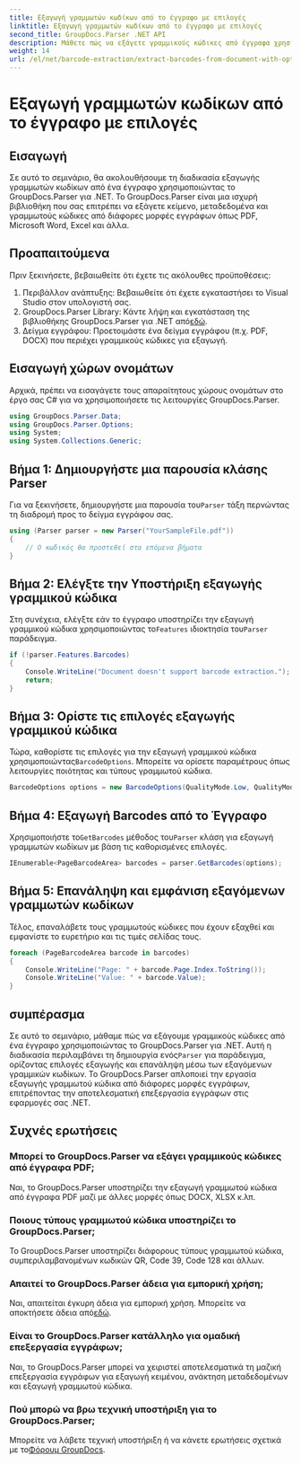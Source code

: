 ```yaml
---
title: Εξαγωγή γραμμωτών κωδίκων από το έγγραφο με επιλογές
linktitle: Εξαγωγή γραμμωτών κωδίκων από το έγγραφο με επιλογές
second_title: GroupDocs.Parser .NET API
description: Μάθετε πώς να εξάγετε γραμμικούς κώδικες από έγγραφα χρησιμοποιώντας το GroupDocs.Parser για .NET. Ολοκληρωμένο σεμινάριο με παραδείγματα κώδικα και συχνές ερωτήσεις.
weight: 14
url: /el/net/barcode-extraction/extract-barcodes-from-document-with-options/
---
```


# Εξαγωγή γραμμωτών κωδίκων από το έγγραφο με επιλογές

## Εισαγωγή
Σε αυτό το σεμινάριο, θα ακολουθήσουμε τη διαδικασία εξαγωγής γραμμωτών κωδίκων από ένα έγγραφο χρησιμοποιώντας το GroupDocs.Parser για .NET. Το GroupDocs.Parser είναι μια ισχυρή βιβλιοθήκη που σας επιτρέπει να εξάγετε κείμενο, μεταδεδομένα και γραμμωτούς κώδικες από διάφορες μορφές εγγράφων όπως PDF, Microsoft Word, Excel και άλλα.
## Προαπαιτούμενα
Πριν ξεκινήσετε, βεβαιωθείτε ότι έχετε τις ακόλουθες προϋποθέσεις:
1. Περιβάλλον ανάπτυξης: Βεβαιωθείτε ότι έχετε εγκαταστήσει το Visual Studio στον υπολογιστή σας.
2.  GroupDocs.Parser Library: Κάντε λήψη και εγκατάσταση της βιβλιοθήκης GroupDocs.Parser για .NET από[εδώ](https://releases.groupdocs.com/parser/net/).
3. Δείγμα εγγράφου: Προετοιμάστε ένα δείγμα εγγράφου (π.χ. PDF, DOCX) που περιέχει γραμμικούς κώδικες για εξαγωγή.

## Εισαγωγή χώρων ονομάτων
Αρχικά, πρέπει να εισαγάγετε τους απαραίτητους χώρους ονομάτων στο έργο σας C# για να χρησιμοποιήσετε τις λειτουργίες GroupDocs.Parser.
```csharp
using GroupDocs.Parser.Data;
using GroupDocs.Parser.Options;
using System;
using System.Collections.Generic;
```
## Βήμα 1: Δημιουργήστε μια παρουσία κλάσης Parser
 Για να ξεκινήσετε, δημιουργήστε μια παρουσία του`Parser` τάξη περνώντας τη διαδρομή προς το δείγμα εγγράφου σας.
```csharp
using (Parser parser = new Parser("YourSampleFile.pdf"))
{
    // Ο κωδικός θα προστεθεί στα επόμενα βήματα
}
```
## Βήμα 2: Ελέγξτε την Υποστήριξη εξαγωγής γραμμικού κώδικα
 Στη συνέχεια, ελέγξτε εάν το έγγραφο υποστηρίζει την εξαγωγή γραμμικού κώδικα χρησιμοποιώντας το`Features` ιδιοκτησία του`Parser` παράδειγμα.
```csharp
if (!parser.Features.Barcodes)
{
    Console.WriteLine("Document doesn't support barcode extraction.");
    return;
}
```
## Βήμα 3: Ορίστε τις επιλογές εξαγωγής γραμμικού κώδικα
 Τώρα, καθορίστε τις επιλογές για την εξαγωγή γραμμικού κώδικα χρησιμοποιώντας`BarcodeOptions`. Μπορείτε να ορίσετε παραμέτρους όπως λειτουργίες ποιότητας και τύπους γραμμωτού κώδικα.
```csharp
BarcodeOptions options = new BarcodeOptions(QualityMode.Low, QualityMode.Low, "QR");
```
## Βήμα 4: Εξαγωγή Barcodes από το Έγγραφο
 Χρησιμοποιήστε το`GetBarcodes` μέθοδος του`Parser` κλάση για εξαγωγή γραμμωτών κωδίκων με βάση τις καθορισμένες επιλογές.
```csharp
IEnumerable<PageBarcodeArea> barcodes = parser.GetBarcodes(options);
```
## Βήμα 5: Επανάληψη και εμφάνιση εξαγόμενων γραμμωτών κωδίκων
Τέλος, επαναλάβετε τους γραμμωτούς κώδικες που έχουν εξαχθεί και εμφανίστε το ευρετήριο και τις τιμές σελίδας τους.
```csharp
foreach (PageBarcodeArea barcode in barcodes)
{
    Console.WriteLine("Page: " + barcode.Page.Index.ToString());
    Console.WriteLine("Value: " + barcode.Value);
}
```

## συμπέρασμα
 Σε αυτό το σεμινάριο, μάθαμε πώς να εξάγουμε γραμμικούς κώδικες από ένα έγγραφο χρησιμοποιώντας το GroupDocs.Parser για .NET. Αυτή η διαδικασία περιλαμβάνει τη δημιουργία ενός`Parser` για παράδειγμα, ορίζοντας επιλογές εξαγωγής και επανάληψη μέσω των εξαγόμενων γραμμικών κωδίκων. Το GroupDocs.Parser απλοποιεί την εργασία εξαγωγής γραμμωτού κώδικα από διάφορες μορφές εγγράφων, επιτρέποντας την αποτελεσματική επεξεργασία εγγράφων στις εφαρμογές σας .NET.

## Συχνές ερωτήσεις
### Μπορεί το GroupDocs.Parser να εξάγει γραμμικούς κώδικες από έγγραφα PDF;
Ναι, το GroupDocs.Parser υποστηρίζει την εξαγωγή γραμμωτού κώδικα από έγγραφα PDF μαζί με άλλες μορφές όπως DOCX, XLSX κ.λπ.
### Ποιους τύπους γραμμωτού κώδικα υποστηρίζει το GroupDocs.Parser;
Το GroupDocs.Parser υποστηρίζει διάφορους τύπους γραμμωτού κώδικα, συμπεριλαμβανομένων κωδικών QR, Code 39, Code 128 και άλλων.
### Απαιτεί το GroupDocs.Parser άδεια για εμπορική χρήση;
 Ναι, απαιτείται έγκυρη άδεια για εμπορική χρήση. Μπορείτε να αποκτήσετε άδεια από[εδώ](https://purchase.groupdocs.com/buy).
### Είναι το GroupDocs.Parser κατάλληλο για ομαδική επεξεργασία εγγράφων;
Ναι, το GroupDocs.Parser μπορεί να χειριστεί αποτελεσματικά τη μαζική επεξεργασία εγγράφων για εξαγωγή κειμένου, ανάκτηση μεταδεδομένων και εξαγωγή γραμμωτού κώδικα.
### Πού μπορώ να βρω τεχνική υποστήριξη για το GroupDocs.Parser;
 Μπορείτε να λάβετε τεχνική υποστήριξη ή να κάνετε ερωτήσεις σχετικά με το[Φόρουμ GroupDocs](https://forum.groupdocs.com/c/parser/17).